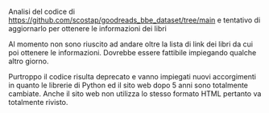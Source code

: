 Analisi del codice di https://github.com/scostap/goodreads_bbe_dataset/tree/main e tentativo di aggiornarlo per ottenere le informazioni dei libri

Al momento non sono riuscito ad andare oltre la lista di link dei libri da cui poi ottenere le informazioni. Dovrebbe essere fattibile impiegando qualche altro giorno.

Purtroppo il codice risulta deprecato e vanno impiegati nuovi accorgimenti in quanto le librerie di Python ed il sito web dopo 5 anni sono totalmente cambiate. Anche il sito web non utilizza lo stesso formato HTML pertanto va totalmente rivisto.